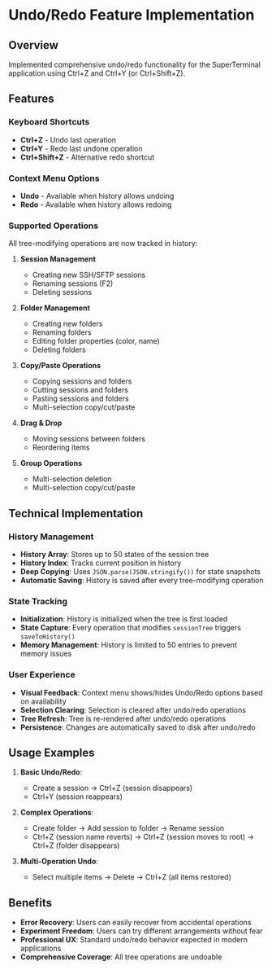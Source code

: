 # Undo/Redo Feature Implementation

## Overview
Implemented comprehensive undo/redo functionality for the SuperTerminal application using Ctrl+Z and Ctrl+Y (or Ctrl+Shift+Z).

## Features

### Keyboard Shortcuts
- **Ctrl+Z** - Undo last operation
- **Ctrl+Y** - Redo last undone operation  
- **Ctrl+Shift+Z** - Alternative redo shortcut

### Context Menu Options
- **Undo** - Available when history allows undoing
- **Redo** - Available when history allows redoing

### Supported Operations
All tree-modifying operations are now tracked in history:

1. **Session Management**
   - Creating new SSH/SFTP sessions
   - Renaming sessions (F2)
   - Deleting sessions

2. **Folder Management**
   - Creating new folders
   - Renaming folders
   - Editing folder properties (color, name)
   - Deleting folders

3. **Copy/Paste Operations**
   - Copying sessions and folders
   - Cutting sessions and folders
   - Pasting sessions and folders
   - Multi-selection copy/cut/paste

4. **Drag & Drop**
   - Moving sessions between folders
   - Reordering items

5. **Group Operations**
   - Multi-selection deletion
   - Multi-selection copy/cut/paste

## Technical Implementation

### History Management
- **History Array**: Stores up to 50 states of the session tree
- **History Index**: Tracks current position in history
- **Deep Copying**: Uses `JSON.parse(JSON.stringify())` for state snapshots
- **Automatic Saving**: History is saved after every tree-modifying operation

### State Tracking
- **Initialization**: History is initialized when the tree is first loaded
- **State Capture**: Every operation that modifies `sessionTree` triggers `saveToHistory()`
- **Memory Management**: History is limited to 50 entries to prevent memory issues

### User Experience
- **Visual Feedback**: Context menu shows/hides Undo/Redo options based on availability
- **Selection Clearing**: Selection is cleared after undo/redo operations
- **Tree Refresh**: Tree is re-rendered after undo/redo operations
- **Persistence**: Changes are automatically saved to disk after undo/redo

## Usage Examples

1. **Basic Undo/Redo**:
   - Create a session → Ctrl+Z (session disappears)
   - Ctrl+Y (session reappears)

2. **Complex Operations**:
   - Create folder → Add session to folder → Rename session
   - Ctrl+Z (session name reverts) → Ctrl+Z (session moves to root) → Ctrl+Z (folder disappears)

3. **Multi-Operation Undo**:
   - Select multiple items → Delete → Ctrl+Z (all items restored)

## Benefits
- **Error Recovery**: Users can easily recover from accidental operations
- **Experiment Freedom**: Users can try different arrangements without fear
- **Professional UX**: Standard undo/redo behavior expected in modern applications
- **Comprehensive Coverage**: All tree operations are undoable

